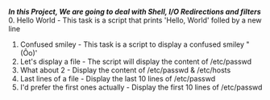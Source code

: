 ***In this Project, We are going to deal with Shell, I/O Redirections and filters***
0. Hello World - This task is a script that prints 'Hello, World' folled by a new line
1. Confused smiley - This task is a script to display a confused smiley "(Ôo)'
2. Let's display a file - The script will display the content of /etc/passwd
3. What about 2 - Display the content of /etc/passwd & /etc/hosts
4. Last lines of a file - Display the last 10 lines of /etc/passwd
5. I'd prefer the first ones actually - Display the first 10 lines of /etc/passwd

